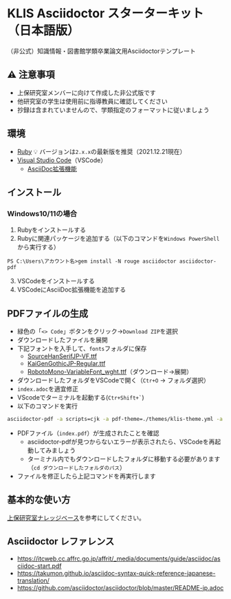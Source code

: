 # KLIS Asciidoctor スターターキット（日本語版）

（非公式）知識情報・図書館学類卒業論文用Asciidoctorテンプレート

## :warning: 注意事項
- 上保研究室メンバーに向けて作成した非公式版です
- 他研究室の学生は使用前に指導教員に確認してください
- 抄録は含まれていませんので、学類指定のフォーマットに従いましょう

## 環境

- [Ruby](https://rubyinstaller.org/) :bulb: バージョンは`2.x.x`の最新版を推奨（2021.12.21現在）
- [Visual Studio Code](https://azure.microsoft.com/ja-jp/products/visual-studio-code/)（VSCode）
    - [AsciiDoc拡張機能](https://marketplace.visualstudio.com/items?itemName=asciidoctor.asciidoctor-vscode)

## インストール

### Windows10/11の場合

1. Rubyをインストールする
2. Rubyに関連パッケージを追加する（以下のコマンドを`Windows PowerShell`から実行する）
```
PS C:\Users\アカウント名>gem install -N rouge asciidoctor asciidoctor-pdf
```
3. VSCodeをインストールする
4. VSCodeにAsciiDoc拡張機能を追加する

## PDFファイルの生成

- 緑色の「`<> Code`」ボタンをクリック→`Download ZIP`を選択
- ダウンロードしたファイルを展開
- 下記フォントを入手して、`fonts`フォルダに保存
    - [SourceHanSerifJP-VF.ttf](https://github.com/adobe-fonts/source-han-serif/tree/release/Variable/TTF/Subset)
    - [KaiGenGothicJP-Regular.ttf](https://github.com/chloerei/asciidoctor-pdf-cjk-kai_gen_gothic/releases)
    - [RobotoMono-VariableFont_wght.ttf](https://fonts.google.com/specimen/Roboto+Mono)（ダウンロード→展開）
- ダウンロードしたフォルダをVSCodeで開く（`` Ctr+O `` → フォルダ選択）
- `index.adoc`を適宜修正
- VScodeでターミナルを起動する(`` Ctr+Shift+` ``)
- 以下のコマンドを実行
```bash
asciidoctor-pdf -a scripts=cjk -a pdf-theme=./themes/klis-theme.yml -a pdf-fontsdir=./fonts index.adoc 
```
- PDFファイル（`index.pdf`）が生成されたことを確認
    - asciidoctor-pdfが見つからないエラーが表示されたら、VSCodeを再起動してみましょう
    - ターミナル内でもダウンロードしたフォルダに移動する必要があります（``cd ダウンロードしたフォルダのパス``）
- ファイルを修正したら上記コマンドを再実行します

## 基本的な使い方

[上保研究室ナレッジベース](https://joholab.github.io/kb/research/how-to-use-asciidoctor/)を参考にしてください。

## Asciidoctor レファレンス

- https://itcweb.cc.affrc.go.jp/affrit/_media/documents/guide/asciidoc/asciidoc-start.pdf
- https://takumon.github.io/asciidoc-syntax-quick-reference-japanese-translation/
- https://github.com/asciidoctor/asciidoctor/blob/master/README-jp.adoc
